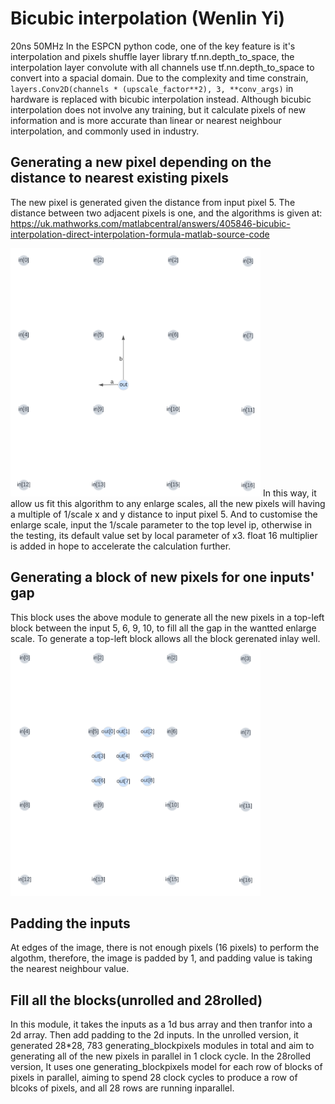 # Bicubic interpolation (Wenlin Yi)
20ns 50MHz
In the ESPCN python code, one of the key feature is it's interpolation and pixels shuffle layer library tf.nn.depth_to_space, the interpolation layer convolute with all channels use tf.nn.depth_to_space to convert into a spacial domain. Due to the complexity and time constrain, ```layers.Conv2D(channels * (upscale_factor**2), 3, **conv_args)``` in hardware is replaced with bicubic interpolation instead. Although bicubic interpolation does not involve any training, but it calculate pixels of new information and is more accurate than linear or nearest neighbour interpolation, and commonly used in industry. 

## Generating a new pixel depending on the distance to nearest existing pixels

The new pixel is generated given the distance from input pixel 5. The distance between two adjacent pixels is one, and the algorithms is given at: https://uk.mathworks.com/matlabcentral/answers/405846-bicubic-interpolation-direct-interpolation-formula-matlab-source-code

<img src="generating_new_pixel.png" alt="generating_new_pixel" width="400"/>
In this way, it allow us fit this algorithm to any enlarge scales, all the new pixels will having a multiple of 1/scale x and y distance to input pixel 5. And to customise the enlarge scale, input the 1/scale parameter to the top level ip, otherwise in the testing, its default value set by local parameter of x3. float 16 multiplier is added in hope to accelerate the calculation further.

## Generating a block of new pixels for one inputs' gap

This block uses the above module to generate all the new pixels in a top-left block between the input 5, 6, 9, 10, to fill all the gap in the wantted enlarge scale. To generate a top-left block allows all the block gerenated inlay well.
<img src="generating_block.png" alt="generating_block" width="400"/>

## Padding the inputs

At edges of the image, there is not enough pixels (16 pixels) to perform the algothm, therefore, the image is padded by 1, and padding value is taking the nearest neighbour value.

## Fill all the blocks(unrolled and 28rolled)

In this module, it takes the inputs as a 1d bus array and then tranfor into a 2d array. Then add padding to the 2d inputs. In the unrolled version, it generated 28*28, 783 generating_blockpixels modules in total and aim to generating all of the new pixels in parallel in 1 clock cycle. In the 28rolled version, It uses one generating_blockpixels model for each row of blocks of pixels in parallel, aiming to spend 28 clock cycles to produce a row of blcoks of pixels, and all 28 rows are running inparallel.